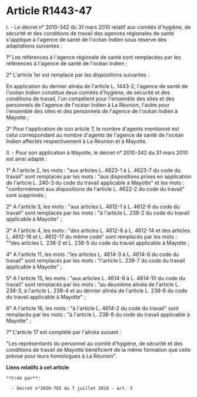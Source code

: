 # Article R1443-47

I. - Le décret n° 2010-342 du 31 mars 2010 relatif aux comités d'hygiène, de sécurité et des conditions de travail des
agences régionales de santé s'applique à l'agence de santé de l'océan Indien sous réserve des adaptations suivantes : 

1° Les références à l'agence régionale de santé sont remplacées par les références à l'agence de santé de l'océan Indien ; 

2° L'article 1er est remplacé par les dispositions suivantes : 

En application du dernier alinéa de l'article L. 1443-2, l'agence de santé de l'océan Indien constitue deux comités
d'hygiène, de sécurité et des conditions de travail, l'un compétent pour l'ensemble des sites et des personnels de l'agence
de l'océan Indien à La Réunion, l'autre pour l'ensemble des sites et des personnels de l'agence de l'océan Indien à
Mayotte ; 

3° Pour l'application de son article 7, le nombre d'agents mentionné est celui correspondant au nombre d'agents de l'agence
de santé de l'océan Indien affectés respectivement à La Réunion et à Mayotte. 

II. - Pour son application à Mayotte, le décret n° 2010-342 du 31 mars 2010 est ainsi adapté : 

1° A l'article 2, les mots : "aux articles L. 4623-1 à L. 4623-7 du code du travail" sont remplacés par les mots : "aux
dispositions prises en application de l'article L. 240-3 du code du travail applicable à Mayotte" et les mots : "conformément
aux dispositions de l'article L. 4622-2 du code du travail" sont supprimés ; 

2° A l'article 3, les mots : "aux articles L. 4612-1 à L. 4612-6 du code du travail" sont remplacés par les mots : "à
l'article L. 238-2 du code du travail applicable à Mayotte" ; 

3° A l'article 4, les mots : "des articles L. 4612-8 à L. 4612-14 et des articles L. 4612-16 et L. 4612-17 du même code" sont
remplacés par les mots : ""des articles L. 238-2 et L. 238-5 du code du travail applicable à Mayotte ; 

4° A l'article 11, les mots :"les articles L. 4614-3 à L. 4614-6 du code du travail" sont remplacés par les mots : "l'article
L. 238-7 du code du travail applicable à Mayotte" ; 

5° A l'article 15, les mots : "aux articles L. 4614-8 à L. 4614-10 du code du travail" sont remplacés par les mots : "au
deuxième alinéa de l'article L. 238-3, à l'article L. 238-4 et au dernier alinéa de l'article L. 238-6 du code du travail
applicable à Mayotte" ; 

6° A l'article 16, les mots : "à l'article L. 4614-2 du code du travail" sont remplacés par les mots : "à l'article L. 238-8
du code du travail applicable à Mayotte" ; 

7° L'article 17 est complété par l'alinéa suivant : 

"Les représentants du personnel au comité d'hygiène, de sécurité et des conditions de travail de Mayotte bénéficient de la
même formation que celle prévue pour leurs homologues à La Réunion".

**Liens relatifs à cet article**

	**Créé par**:

	  - Décret n°2010-765 du 7 juillet 2010 - art. 3
